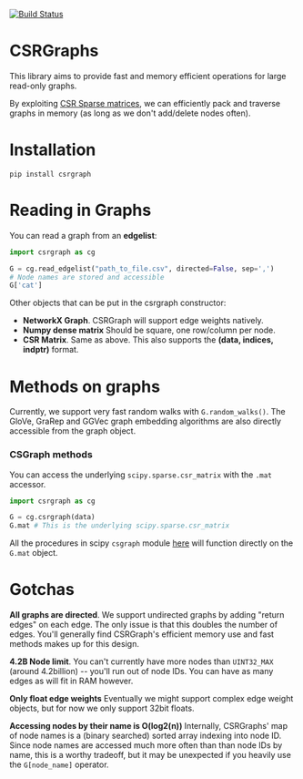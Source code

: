 [![Build Status](https://travis-ci.com/VHRanger/CSRGraph.svg?branch=master)](https://travis-ci.com/VHRanger/CSRGraph)


# CSRGraphs

This library aims to provide fast and memory efficient operations for large read-only graphs.

By exploiting [CSR Sparse matrices](https://en.wikipedia.org/wiki/Sparse_matrix#Compressed_sparse_row_(CSR,_CRS_or_Yale_format)), we can efficiently pack and traverse graphs in memory (as long as we don't add/delete nodes often).

# Installation

`pip install csrgraph`

# Reading in Graphs

You can read a graph from an **edgelist**:

```python
import csrgraph as cg

G = cg.read_edgelist("path_to_file.csv", directed=False, sep=',')
# Node names are stored and accessible
G['cat']
```

Other objects that can be put in the csrgraph constructor:

- **NetworkX Graph**. CSRGraph will support edge weights natively.
- **Numpy dense matrix** Should be square, one row/column per node.
- **CSR Matrix**. Same as above. This also supports the **(data, indices, indptr)** format.

# Methods on graphs

Currently, we support very fast random walks with `G.random_walks()`. The GloVe, GraRep and GGVec graph embedding algorithms are also directly accessible from the graph object.

### CSGraph methods

You can access the underlying `scipy.sparse.csr_matrix` with the `.mat` accessor.

```python
import csrgraph as cg

G = cg.csrgraph(data)
G.mat # This is the underlying scipy.sparse.csr_matrix
```

All the procedures in scipy `csgraph` module [here](https://docs.scipy.org/doc/scipy/reference/sparse.csgraph.html) will function directly on the `G.mat` object.

# Gotchas

**All graphs are directed**. We support undirected graphs by adding "return edges" on each edge. The only issue is that this doubles the number of edges. You'll generally find CSRGraph's efficient memory use and fast methods makes up for this design.

**4.2B Node limit**. You can't currently have more nodes than `UINT32_MAX` (around 4.2billion) -- you'll run out of node IDs. You can have as many edges as will fit in RAM however.

**Only float edge weights** Eventually we might support complex edge weight objects, but for now we only support 32bit floats.

**Accessing nodes by their name is O(log2(n))** Internally, CSRGraphs' map of node names is a (binary searched) sorted array indexing into node ID. Since node names are accessed much more often than than node IDs by name, this is a worthy tradeoff, but it may be unexpected if you heavily use the `G[node_name]` operator.
